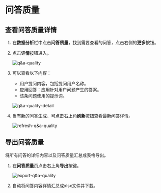 # 问答质量

## 查看问答质量详情

1. 在**数据分析**栏中点击**问答质量**，找到需要查看的问答，点击右侧的**更多**按钮。

2. 点击**详情**按钮进入。

    ![q&a-quality](q&a-quality.png)

3. 可以查看以下内容：

    - 用户提问内容，包括提问用户名称。
    - 应用回答：应用针对用户问题产生的答案。
    - 该条问题使用的提示词。

    ![q&a-quality-detail](q&a-quality-detail.png)

4. 当有新的问答生成，可点击右上角**刷新**按钮查看最新问答详情。

    ![refresh-q&a-quality](refresh-q&a-quality.png)

## 导出问答质量

将所有问答的详细内容以及问答质量汇总成表格导出。

1. 在**问答质量**页点击右上角**导出**按键。

    ![export-q&a-quality](export-q&a-quality.png)

2. 自动将问答内容详情汇总成xlsx文件并下载。
